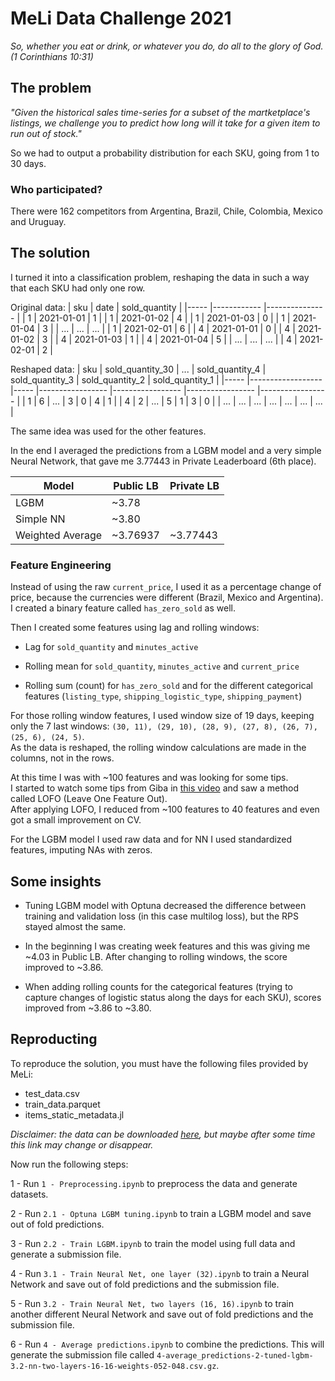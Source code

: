 # MeLi Data Challenge 2021

*So, whether you eat or drink, or whatever you do, do all to the glory of God. (1 Corinthians 10:31)*

## The problem   
*"Given the historical sales time-series for a subset of the martketplace's listings, we challenge you to predict how long will it take for a given item to run out of stock."*     

So we had to output a probability distribution for each SKU, going from 1 to 30 days. 

### Who participated?
There were 162 competitors from Argentina, Brazil, Chile, Colombia, Mexico and Uruguay.


## The solution    
I turned it into a classification problem, reshaping the data in such a way that
each SKU had only one row.

Original data:
| sku 	| date       	| sold_quantity 	|
|-----	|------------	|---------------	|
| 1   	| 2021-01-01 	| 1             	|
| 1   	| 2021-01-02 	| 4             	|
| 1   	| 2021-01-03 	| 0             	|
| 1   	| 2021-01-04 	| 3             	|
| ... 	| ...        	| ...             	|
| 1     | 2021-02-01    | 6                 |
| 4   	| 2021-01-01 	| 0             	|
| 4   	| 2021-01-02 	| 3             	|
| 4   	| 2021-01-03 	| 1             	|
| 4   	| 2021-01-04 	| 5             	|
| ... 	| ...        	| ...              	|
| 4 	| 2021-02-01  	| 2              	|

Reshaped data:
| sku 	| sold_quantity_30 	| ... 	| sold_quantity_4 	| sold_quantity_3 	| sold_quantity_2 	| sold_quantity_1 	|
|-----	|------------------	|-----	|-----------------	|-----------------	|-----------------	|-----------------	|
| 1   	| 6                	| ... 	| 3               	| 0               	| 4               	| 1               	|
| 4   	| 2                	| ... 	| 5               	| 1               	| 3               	| 0               	|
| ... 	| ...              	| ... 	| ...             	| ...             	| ...             	| ...             	|

The same idea was used for the other features.  



In the end I averaged the predictions from a LGBM model and a very simple Neural Network, that gave me 3.77443 in Private Leaderboard (6th place).    
     

| Model     	    | Public LB 	| Private LB 	|
|-------------------|---------------|---------------|
| LGBM      	    | ~3.78     	|           	|
| Simple NN 	    | ~3.80     	|           	|
| Weighted Average	| ~3.76937  	| ~3.77443   	|



### Feature Engineering    
Instead of using the raw `current_price`, I used it as a percentage change of price, because the currencies were different (Brazil, Mexico and Argentina).   
I created a binary feature called `has_zero_sold` as well.

Then I created some features using lag and rolling windows:

- Lag for `sold_quantity` and `minutes_active`

- Rolling mean for `sold_quantity`, `minutes_active` and `current_price` 

- Rolling sum (count) for `has_zero_sold` and for the different categorical features (`listing_type`, `shipping_logistic_type`, `shipping_payment`)

For those rolling window features, I used window size of 19 days, keeping only the 7 last windows: `(30, 11), (29, 10), (28, 9), (27, 8), (26, 7), (25, 6), (24, 5)`.    
As the data is reshaped, the rolling window calculations are made in the columns, not in the rows. 

At this time I was with ~100 features and was looking for some tips.           
I started to watch some tips from Giba in [this video](https://www.youtube.com/watch?v=RtqtM1UJfZc) and saw a method called LOFO (Leave One Feature Out).   
After applying LOFO, I reduced from ~100 features to 40 features and even got a small improvement on CV.    

For the LGBM model I used raw data and for NN I used standardized features, imputing NAs with zeros.

## Some insights
- Tuning LGBM model with Optuna decreased the difference between training and validation loss (in this case multilog loss), but the RPS stayed almost the same.   

- In the beginning I was creating week features and this was giving me ~4.03 in Public LB. After changing to rolling windows, the score improved to ~3.86. 

- When adding rolling counts for the categorical features (trying to capture changes of logistic status along the days for each SKU), scores improved from ~3.86 to ~3.80. 


## Reproducting    
To reproduce the solution, you must have the following files provided by MeLi:

- test_data.csv
- train_data.parquet
- items_static_metadata.jl

*Disclaimer: the data can be downloaded [here](https://ml-challenge.mercadolibre.com/downloads), but maybe after some time 
this link may change or disappear.*    

Now run the following steps:

1 - Run `1 - Preprocessing.ipynb` to preprocess the data and generate datasets.

2 - Run `2.1 - Optuna LGBM tuning.ipynb` to train a LGBM model and save out of fold predictions.

3 - Run `2.2 - Train LGBM.ipynb` to train the model using full data and generate a submission file.

4 - Run `3.1 - Train Neural Net, one layer (32).ipynb` to train a Neural Network and save out of fold predictions and the submission file.

5 - Run `3.2 - Train Neural Net, two layers (16, 16).ipynb` to train another different Neural Network and save out of fold predictions and the submission file.

6 - Run `4 - Average predictions.ipynb` to combine the predictions. This will generate the submission file called `4-average_predictions-2-tuned-lgbm-3.2-nn-two-layers-16-16-weights-052-048.csv.gz`.

